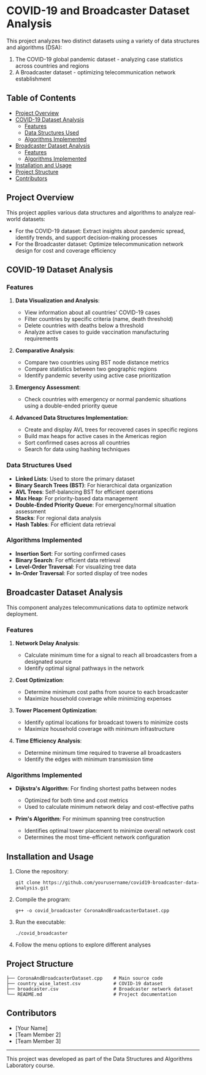 # COVID-19 and Broadcaster Dataset Analysis

This project analyzes two distinct datasets using a variety of data structures and algorithms (DSA):
1. The COVID-19 global pandemic dataset - analyzing case statistics across countries and regions
2. A Broadcaster dataset - optimizing telecommunication network establishment

## Table of Contents
- [Project Overview](#project-overview)
- [COVID-19 Dataset Analysis](#covid-19-dataset-analysis)
  - [Features](#features)
  - [Data Structures Used](#data-structures-used)
  - [Algorithms Implemented](#algorithms-implemented)
- [Broadcaster Dataset Analysis](#broadcaster-dataset-analysis)
  - [Features](#features-1)
  - [Algorithms Implemented](#algorithms-implemented-1)
- [Installation and Usage](#installation-and-usage)
- [Project Structure](#project-structure)
- [Contributors](#contributors)

## Project Overview

This project applies various data structures and algorithms to analyze real-world datasets:
- For the COVID-19 dataset: Extract insights about pandemic spread, identify trends, and support decision-making processes
- For the Broadcaster dataset: Optimize telecommunication network design for cost and coverage efficiency

## COVID-19 Dataset Analysis

### Features

1. **Data Visualization and Analysis**:
   - View information about all countries' COVID-19 cases
   - Filter countries by specific criteria (name, death threshold)
   - Delete countries with deaths below a threshold
   - Analyze active cases to guide vaccination manufacturing requirements

2. **Comparative Analysis**:
   - Compare two countries using BST node distance metrics
   - Compare statistics between two geographic regions
   - Identify pandemic severity using active case prioritization

3. **Emergency Assessment**:
   - Check countries with emergency or normal pandemic situations using a double-ended priority queue

4. **Advanced Data Structures Implementation**:
   - Create and display AVL trees for recovered cases in specific regions
   - Build max heaps for active cases in the Americas region
   - Sort confirmed cases across all countries
   - Search for data using hashing techniques

### Data Structures Used

- **Linked Lists**: Used to store the primary dataset
- **Binary Search Trees (BST)**: For hierarchical data organization
- **AVL Trees**: Self-balancing BST for efficient operations
- **Max Heap**: For priority-based data management
- **Double-Ended Priority Queue**: For emergency/normal situation assessment
- **Stacks**: For regional data analysis
- **Hash Tables**: For efficient data retrieval

### Algorithms Implemented

- **Insertion Sort**: For sorting confirmed cases
- **Binary Search**: For efficient data retrieval
- **Level-Order Traversal**: For visualizing tree data
- **In-Order Traversal**: For sorted display of tree nodes

## Broadcaster Dataset Analysis

This component analyzes telecommunications data to optimize network deployment.

### Features

1. **Network Delay Analysis**:
   - Calculate minimum time for a signal to reach all broadcasters from a designated source
   - Identify optimal signal pathways in the network

2. **Cost Optimization**:
   - Determine minimum cost paths from source to each broadcaster
   - Maximize household coverage while minimizing expenses

3. **Tower Placement Optimization**:
   - Identify optimal locations for broadcast towers to minimize costs
   - Maximize household coverage with minimum infrastructure

4. **Time Efficiency Analysis**:
   - Determine minimum time required to traverse all broadcasters
   - Identify the edges with minimum transmission time

### Algorithms Implemented

- **Dijkstra's Algorithm**: For finding shortest paths between nodes
  - Optimized for both time and cost metrics
  - Used to calculate minimum network delay and cost-effective paths

- **Prim's Algorithm**: For minimum spanning tree construction
  - Identifies optimal tower placement to minimize overall network cost
  - Determines the most time-efficient network configuration

## Installation and Usage

1. Clone the repository:
   ```
   git clone https://github.com/yourusername/covid19-broadcaster-data-analysis.git
   ```

2. Compile the program:
   ```
   g++ -o covid_broadcaster CoronaAndBroadcasterDataset.cpp
   ```

3. Run the executable:
   ```
   ./covid_broadcaster
   ```

4. Follow the menu options to explore different analyses

## Project Structure

```
├── CoronaAndBroadcasterDataset.cpp    # Main source code
├── country_wise_latest.csv            # COVID-19 dataset
├── broadcaster.csv                    # Broadcaster network dataset
└── README.md                          # Project documentation
```

## Contributors

- [Your Name]
- [Team Member 2]
- [Team Member 3]

---

This project was developed as part of the Data Structures and Algorithms Laboratory course.
